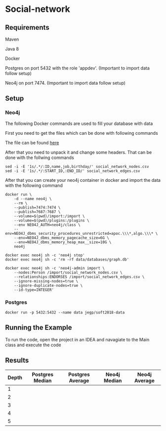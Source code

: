 # Social-network

## Requirements

Maven

Java 8

Docker

Postgres on port 5432 with the role 'appdev'. (Important to import data follow setup)

Neo4j on port 7474. (Important to import data follow setup)

## Setup

### Neo4j
The following Docker commands are used to fill your database with data

First you need to get the files which can be done with following commands

The file can be found [here](https://github.com/datsoftlyngby/soft2018spring-databases-teaching-material/blob/master/data/archive_graph.tar.gz)

After that you need to unpack it and change some headers. That can be done with the follwing commands
```
sed -i -E '1s/.*/:ID,name,job,birthday/' social_network_nodes.csv
sed -i -E '1s/.*/:START_ID,:END_ID/' social_network_edges.csv
```

After that you can create your neo4j container in docker and import the data with the following command
```
docker run \
    -d --name neo4j \
    --rm \
    --publish=7474:7474 \
    --publish=7687:7687 \
    --volume=$(pwd)/import:/import \
    --volume=$(pwd)/plugins:/plugins \
    --env NEO4J_AUTH=neo4j/class \
    --env=NEO4J_dbms_security_procedures_unrestricted=apoc.\\\*,algo.\\\* \
    --env=NEO4J_dbms_memory_pagecache_size=6G \
    --env=NEO4J_dbms_memory_heap_max__size=10G \
    neo4j
```
```
docker exec neo4j sh -c 'neo4j stop'
docker exec neo4j sh -c 'rm -rf data/databases/graph.db'
```
```
docker exec neo4j sh -c 'neo4j-admin import \
    --nodes:Person /import/social_network_nodes.csv \
    --relationships:ENDORSES /import/social_network_edges.csv \
    --ignore-missing-nodes=true \
    --ignore-duplicate-nodes=true \
    --id-type=INTEGER'
```

### Postgres

```
docker run -p 5432:5432 --name data jegp/soft2018-data
```

## Running the Example

To run the code, open the project in an IDEA and navagiate to the Main class and execute the code

## Results
| Depth | Postgres Median | Postgres Average  | Neo4j Median | Neo4j Average |
| ----- |:---------------:| :----------------:|:------------:|:-------------:|
|   1   |                 |                   |              |               |
|   2   |                 |                   |              |               |
|   3   |                 |                   |              |               |
|   4   |                 |                   |              |               |
|   5   |                 |                   |              |               |
